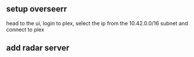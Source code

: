## setup overseerr

head to the ui, login to plex, select the ip from the 10.42.0.0/16 subnet and connect to plex

## add radar server

